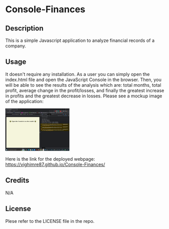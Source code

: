 # Console-Finances

## Description
This is a simple Javascript application to analyze financial records of a company.

## Usage
It doesn't require any installation. As a user you can simply open the index.html file and open the JavaScript Console in the browser. Then, you will be able to see the results of the analysis which are: total months, total profit, average change in the profit/losses, and finally the greatest increase in profits and the greatest decrease in losses.
Please see a mockup image of the application:

<img src="images/Webpage_screenshot.png" alt="A mockup image of the application" style="width:200px;"/>

Here is the link for the deployed webpage: https://vighimre87.github.io/Console-Finances/

## Credits
N/A

## License
Plese refer to the LICENSE file in the repo.